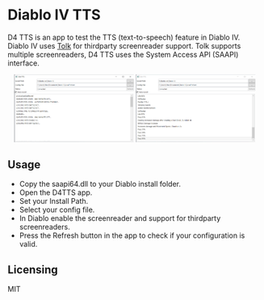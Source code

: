# Diablo IV TTS

D4 TTS is an app to test the TTS (text-to-speech) feature in Diablo IV. Diablo IV uses [Tolk](https://github.com/dkager/tolk/) for thirdparty screenreader support.
Tolk supports multiple screenreaders, D4 TTS uses the System Access API (SAAPI) interface.

<div align="center">
<img alt="" title="D4 TTS Login" src="./readme/readme-001.png" width="47%"/>
<img alt="" title="D4 TTS Gameplay" src="./readme/readme-002.png" width="47%"/>
</div>

## Usage

- Copy the saapi64.dll to your Diablo install folder.
- Open the D4TTS app.
- Set your Install Path.
- Select your config file.
- In Diablo enable the screenreader and support for thirdparty screenreaders.
- Press the Refresh button in the app to check if your configuration is valid.

## Licensing

MIT
